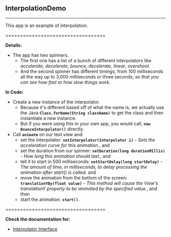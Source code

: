 ## InterpolationDemo
----------------------------------
This app is an example of interpolation.

==================================

**Details:**
- The app has two spinners.
	- The first one has a list of a bunch of different interpolators like _accelerate_, _decelerate_, _bounce_, _decelerate_, _linear_, _overshoot_.
	- And the second spinner has different timings, from 100 milliseconds all the way up to 3,000 milliseconds or three seconds, _so that you can see how fast or how slow things work_.

**In Code:**
- Create a new instance of the interpolator.
	- Because it's different based off of what the name is, we actually use the Java **`Class.forName(String className)`** to get the class and then instantiate a new instance.
	- But if you were using this in your own app, you would call, **`new BounceInterpolator()`** directly.
- Call **`animate`** on our text view and:
	- set the interpolator: **`setInterpolator(Interpolator i)`** - _Sets the acceleration curve for this animation._, and
	- set the duration from our spinner: **`setDuration(long durationMillis)`** - _How long this animation should last._, and
	- tell it to start in 500 milliseconds: **`setStartDelay(long startDelay)`** - _The amount of time, in milliseconds, to delay processing the animation after start() is called._ and
	- move the animation from the bottom of the screen: **`translationYBy(float value)`** - _This method will cause the View's translationY property to be animated by the specified value._, and then
	- start the animation: **`start()`**.
	
==================================

**Check the documentation for:**
- [Interpolator Interface](https://developer.android.com/reference/android/view/animation/Interpolator.html)
